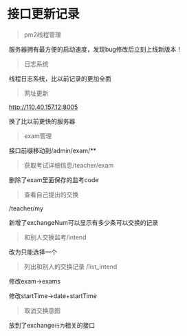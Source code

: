 # 接口更新记录

> pm2线程管理

​	服务器拥有最方便的启动速度，发现bug修改后立刻上线新版本！

> 日志系统

​	线程日志系统，比以前记录的更加全面


> 网址更新

​	http://110.40.157.12:8005

​	换了比以前更快的服务器

> exam管理

​	接口前缀移动到/admin/exam/**

> 获取考试详细信息/teacher/exam 

​	删除了exam里面保存的监考code

> 查看自己提出的交换

​	/teacher/my

​	新增了exchangeNum可以显示有多少条可以交换的记录

> 和别人交换监考/intend

​	改为只能选择一个

> 列出和别人的交换记录 /list_intend

​	修改exam->exams

​	修改startTime->date+startTime

> 取消交换意图

​	放到了exchange`行为`相关的接口

